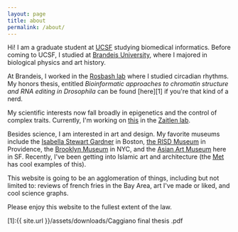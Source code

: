 ```yaml
---
layout: page
title: about
permalink: /about/
---
```


<!--
<a class="twitter-follow-button"
  href="https://www.instagram.com/christacaggiano/"
  data-show-count="true"
  data-size="large">
here's my instagram
</a>

<a
  href="https://www.twitter.com/christacaggiano">
here's my twitter
</a>

<a class="twitter-follow-button"
  href="https://www.pinterest.com/caggianoc/"
  data-show-count="true"
  data-size="large">
and if you're my mom, here's my pinterest
</a> -->

Hi! I am a graduate student at [UCSF](https://www.ucsf.edu/) studying biomedical informatics. Before coming to UCSF, I studied at [Brandeis University](http://www.brandeis.edu/), where I majored in biological physics and art history.

At Brandeis, I worked in the [Rosbash lab](http://www.bio.brandeis.edu/rosbash-lab/) where I studied circadian rhythms. My honors thesis, entitled *Bioinformatic approaches to chromatin structure and RNA editing in Drosophila* can be found [here][1] if you're that kind of a nerd.  

My scientific interests now fall broadly in epigenetics and the control of complex traits. Currently, I'm working on [this](https://github.com/christacaggiano/Zaitlen_lab) in the [Zaitlen lab](zaitlenlab.ucsf.edu).

Besides science, I am interested in art and design. My favorite museums include the [Isabella Stewart Gardner](https://www.gardnermuseum.org/) in Boston, [the RISD Museum](https://risdmuseum.org/) in Providence, the [Brooklyn Museum](https://www.brooklynmuseum.org/) in NYC, and the [Asian Art Museum](http://www.asianart.org/) here in SF.
Recently, I've been getting into Islamic art and architecture (the [Met](https://www.metmuseum.org/about-the-met/curatorial-departments/ancient-near-eastern-art) has cool examples of this).

This website is going to be an agglomeration of things, including but not limited to: reviews of french fries in the Bay Area, art I've made or liked, and cool science graphs.

Please enjoy this website to the fullest extent of the law.

[1]:{{ site.url }}/assets/downloads/Caggiano final thesis .pdf
